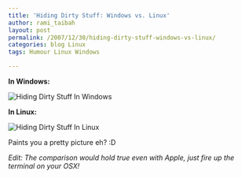 ```yaml
---
title: 'Hiding Dirty Stuff: Windows vs. Linux'
author: rami_taibah
layout: post
permalink: /2007/12/30/hiding-dirty-stuff-windows-vs-linux/
categories: blog Linux
tags: Humour Linux Windows

---
```

**In Windows:**

![Hiding Dirty Stuff In Windows]({{site.baseurl}}/images/blog/hiding-dirty-stuff-windows.jpg)

**In Linux:**

![Hiding Dirty Stuff In Linux]({{site.baseurl}}/images/blog/hiding-dirty-stuff-linux.jpg)

Paints you a pretty picture eh? :D

*Edit: The comparison would hold true even with Apple, just fire up the terminal on your OSX!*
